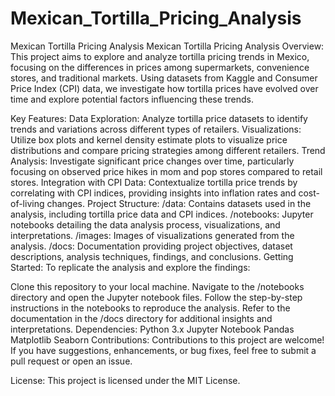 # Mexican_Tortilla_Pricing_Analysis
Mexican Tortilla Pricing Analysis
Mexican Tortilla Pricing Analysis
Overview:
This project aims to explore and analyze tortilla pricing trends in Mexico, focusing on the differences in prices among supermarkets, convenience stores, and traditional markets. Using datasets from Kaggle and Consumer Price Index (CPI) data, we investigate how tortilla prices have evolved over time and explore potential factors influencing these trends.

Key Features:
Data Exploration: Analyze tortilla price datasets to identify trends and variations across different types of retailers.
Visualizations: Utilize box plots and kernel density estimate plots to visualize price distributions and compare pricing strategies among different retailers.
Trend Analysis: Investigate significant price changes over time, particularly focusing on observed price hikes in mom and pop stores compared to retail stores.
Integration with CPI Data: Contextualize tortilla price trends by correlating with CPI indices, providing insights into inflation rates and cost-of-living changes.
Project Structure:
/data: Contains datasets used in the analysis, including tortilla price data and CPI indices.
/notebooks: Jupyter notebooks detailing the data analysis process, visualizations, and interpretations.
/images: Images of visualizations generated from the analysis.
/docs: Documentation providing project objectives, dataset descriptions, analysis techniques, findings, and conclusions.
Getting Started:
To replicate the analysis and explore the findings:

Clone this repository to your local machine.
Navigate to the /notebooks directory and open the Jupyter notebook files.
Follow the step-by-step instructions in the notebooks to reproduce the analysis.
Refer to the documentation in the /docs directory for additional insights and interpretations.
Dependencies:
Python 3.x
Jupyter Notebook
Pandas
Matplotlib
Seaborn
Contributions:
Contributions to this project are welcome! If you have suggestions, enhancements, or bug fixes, feel free to submit a pull request or open an issue.

License:
This project is licensed under the MIT License.

